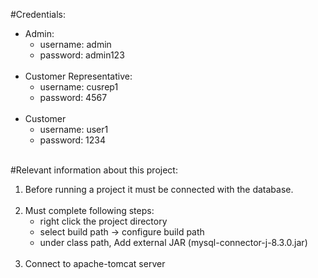#Credentials:
- Admin:
	- username: admin <br />
	- password: admin123 <br />
	<br />
- Customer Representative:
	- username: cusrep1 <br />
	- password: 4567 <br />
	<br />
- Customer
	- username: user1 <br />
	- password: 1234 <br />
	<br />
	
#Relevant information about this project:

1. Before running a project it must be connected with the database. <br />
	<br />
2. Must complete following steps:
	- right click the project directory <br />
	- select build path -> configure build path <br />
	- under class path, Add external JAR (mysql-connector-j-8.3.0.jar) <br />
	<br />
3. Connect to apache-tomcat server
	